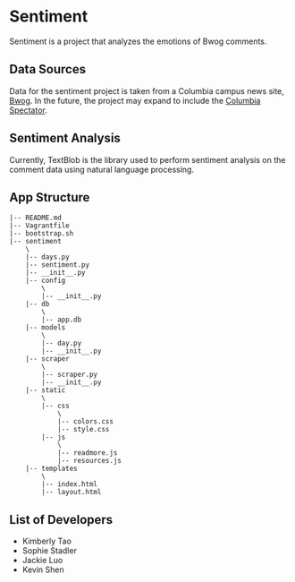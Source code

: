 # Sentiment
Sentiment is a project that analyzes the emotions of Bwog comments.

## Data Sources
Data for the sentiment project is taken from a Columbia campus news site, [Bwog](bwog.com). In the future, the project may expand to include the [Columbia Spectator](columbiaspectator.com).

## Sentiment Analysis
Currently, TextBlob is the library used to perform sentiment analysis on the comment data using natural language processing.

## App Structure
```
|-- README.md
|-- Vagrantfile
|-- bootstrap.sh
|-- sentiment
    \
    |-- days.py
    |-- sentiment.py
    |-- __init__.py
    |-- config
        \
        |-- __init__.py
    |-- db
        \
        |-- app.db
    |-- models
        \
        |-- day.py
        |-- __init__.py
    |-- scraper
        \
        |-- scraper.py
        |-- __init__.py
    |-- static
        \
        |-- css
            \
            |-- colors.css
            |-- style.css
        |-- js
            \
            |-- readmore.js
            |-- resources.js
    |-- templates
        \
        |-- index.html
        |-- layout.html
```

## List of Developers
- Kimberly Tao
- Sophie Stadler
- Jackie Luo
- Kevin Shen
